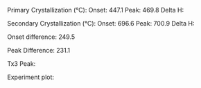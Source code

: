 Primary Crystallization (°C):
	Onset: 447.1
	Peak: 469.8
	Delta H: 

Secondary Crystallization  (°C):
	Onset: 696.6
	Peak: 700.9
	Delta H:

Onset difference: 249.5

Peak Difference: 231.1

Tx3 Peak:
<!-- PUBLISH STOP -->
Experiment plot:

